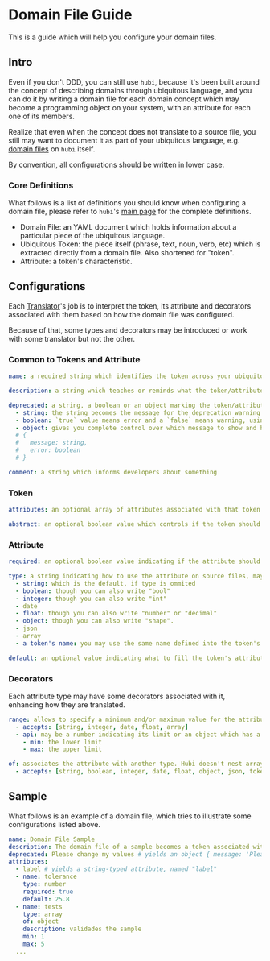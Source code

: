 # Domain File Guide

This is a guide which will help you configure your domain files.

## Intro

Even if you don't DDD, you can still use `hubi`, because it's been built around the concept of describing domains through ubiquitous language, and you can do it by writing a domain file for each domain concept which may become a programming object on your system, with an attribute for each one of its members.

Realize that even when the concept does not translate to a source file, you still may want to document it as part of your ubiquitous language, e.g. [domain files](https://mvcds.github.io/hubi/#domain-file) on `hubi` itself.

By convention, all configurations should be written in lower case.

### Core Definitions

What follows is a list of definitions you should know when configuring a domain file, please refer to `hubi`'s [main page](https://mvcds.github.io/hubi) for the complete definitions.

 - Domain File: an YAML document which holds information about a particular piece of the ubiquitous language.
 - Ubiquitous Token: the piece itself (phrase, text, noun, verb, etc) which is extracted directly from a domain file. Also shortened for "token".
 - Attribute: a token's characteristic.

## Configurations

Each [Translator](https://mvcds.github.io/hubi/#translator)'s job is to interpret the token, its attribute and decorators associated with them based on how the domain file was configured.

Because of that, some types and decorators may be introduced or work with some translator but not the other.

### Common to Tokens and Attribute

```yaml
name: a required string which identifies the token across your ubiquitous language (must be unique) or an attribute relatively to its token

description: a string which teaches or reminds what the token/attribute is about. For tokens, it is required.

deprecated: a string, a boolean or an object marking the token/attribute as deprecated. Totally optional.
  - string: the string becomes the message for the deprecation warning
  - boolean: `true` value means error and a `false` means warning, using a default message
  - object: gives you complete control over which message to show and how to exhibit it (error or warning?)
  # {
  #   message: string,
  #   error: boolean
  # }

comment: a string which informs developers about something
```

### Token

```yaml
attributes: an optional array of attributes associated with that token. If ommited, an empty array is used instead.

abstract: an optional boolean value which controls if the token should be generated.
```

### Attribute

```yaml
required: an optional boolean value indicating if the attribute should be always present on the token

type: a string indicating how to use the attribute on source files, may be one of the following
  - string: which is the default, if type is ommited
  - boolean: though you can also write "bool"
  - integer: though you can also write "int"
  - date
  - float: though you can also write "number" or "decimal"
  - object: though you can also write "shape".
  - json
  - array
  - a token's name: you may use the same name defined into the token's domain file which may not exist yet, or the normalized name (lowercase kebab) - refered as "token" type, hereafter

default: an optional value indicating what to fill the token's attribute with, when the value is not defined
```

### Decorators

Each attribute type may have some decorators associated with it, enhancing how they are translated.

```yaml
range: allows to specify a minimum and/or maximum value for the attribute.
  - accepts: [string, integer, date, float, array]
  - api: may be a number indicating its limit or an object which has a numberical limit property
    - min: the lower limit
    - max: the upper limit

of: associates the attribute with another type. Hubi doesn't nest arrays yet. Defaults to "object".
  - accepts: [string, boolean, integer, date, float, object, json, token]
```

## Sample

What follows is an example of a domain file, which tries to illustrate some configurations listed above.

```yaml
name: Domain File Sample
description: The domain file of a sample becomes a token associated with "domain-file-sample"
deprecated: Please change my values # yields an object { message: 'Please change my values', error: false }
attributes:
  - label # yields a string-typed attribute, named "label"
  - name: tolerance
    type: number
    required: true
    default: 25.8
  - name: tests
    type: array
    of: object
    description: validades the sample
    min: 1
    max: 5
  ...
```
